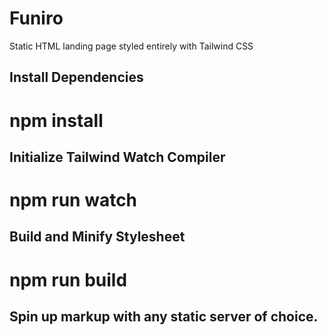 # Funiro
Static HTML landing page styled entirely with Tailwind CSS


## Install Dependencies
# npm install

## Initialize Tailwind Watch Compiler
# npm run watch

## Build and Minify Stylesheet
# npm run build

## Spin up markup with any static server of choice.